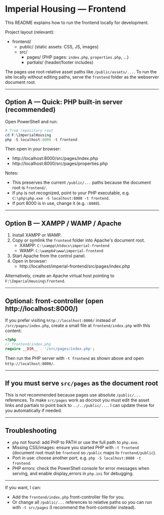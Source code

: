 # Imperial Housing — Frontend

This README explains how to run the frontend locally for development.

Project layout (relevant):
- frontend/
  - public/            (static assets: CSS, JS, images)
  - src/
    - pages/           (PHP pages: `index.php`, `properties.php`, ...)
    - partials/        (header/footer includes)

The pages use root-relative asset paths like `/public/assets/...`. To run the site locally without editing paths, serve the `frontend` folder as the webserver document root.

---

## Option A — Quick: PHP built-in server (recommended)

Open PowerShell and run:

```powershell
# from repository root
cd F:\ImperialHousing
php -S localhost:8000 -t frontend
```

Then open in your browser:

- http://localhost:8000/src/pages/index.php
- http://localhost:8000/src/pages/properties.php

Notes:
- This preserves the current `/public/...` paths because the document root is `frontend/`.
- If `php` is not recognized, point to your PHP executable, e.g. `C:\php\php.exe -S localhost:8000 -t frontend`.
- If port 8000 is in use, change it (e.g. `:8080`).

---

## Option B — XAMPP / WAMP / Apache

1. Install XAMPP or WAMP.
2. Copy or symlink the `frontend` folder into Apache's document root.
   - XAMPP: `C:\xampp\htdocs\imperial-frontend`
   - WAMP: `C:\wamp64\www\imperial-frontend`
3. Start Apache from the control panel.
4. Open in browser:
   - http://localhost/imperial-frontend/src/pages/index.php

Alternatively, create an Apache virtual host pointing to `F:\ImperialHousing\frontend`.

---

## Optional: front-controller (open http://localhost:8000/)

If you prefer visiting `http://localhost:8000/` instead of `/src/pages/index.php`, create a small file at `frontend/index.php` with this content:

```php
<?php
// frontend/index.php
require __DIR__ . '/src/pages/index.php';
```

Then run the PHP server with `-t frontend` as shown above and open `http://localhost:8000/`.

---

## If you must serve `src/pages` as the document root

This is not recommended because pages use absolute `/public/...` references. To make `src/pages` work as docroot you must edit the asset links and partials to point back to `../../public/...`. I can update these for you automatically if needed.

---

## Troubleshooting

- `php` not found: add PHP to PATH or use the full path to `php.exe`.
- Missing CSS/images: ensure you started PHP with `-t frontend` (document root must be `frontend` so `/public` maps to `frontend/public`).
- Port in use: choose another port, e.g. `php -S localhost:8080 -t frontend`.
- PHP errors: check the PowerShell console for error messages when serving, and enable display_errors in `php.ini` for debugging.

---

If you want, I can:
- Add the `frontend/index.php` front-controller file for you.
- Or change all `/public/...` references to relative paths so you can run with `-t src/pages` (I recommend the front-controller instead).